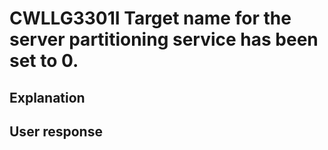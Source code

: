 # CWLLG3301I Target name for the server partitioning service has been set to 0.

## Explanation

## User response